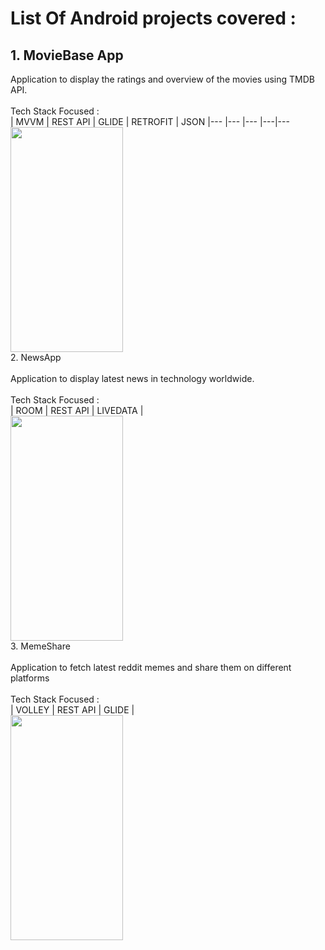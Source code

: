 # List Of Android projects covered :
## 1. MovieBase App
Application to display the ratings and overview of the movies using TMDB API. 
</br>
</br>
Tech Stack Focused :
</br>
| MVVM | REST API | GLIDE | RETROFIT | JSON 
|--- |--- |--- |---|---
<img src="https://user-images.githubusercontent.com/62033523/111654440-c6327200-882e-11eb-841a-6b563f4e972c.jpg" width = "180" height = "360">
</br>
2. NewsApp
</br>
</br>
Application to display latest news in technology worldwide.
</br>
</br>
Tech Stack Focused :
<br>
| ROOM | REST API | LIVEDATA |
<br>
<img src = "https://user-images.githubusercontent.com/62033523/111666772-0ba86c80-883a-11eb-9c95-d4a8023ccb98.jpg" width = "180" height = "360">
</br>
3. MemeShare
</br>
</br>
Application to fetch latest reddit memes and share them on different platforms 
</br>
</br>
Tech Stack Focused :
<br>
| VOLLEY | REST API | GLIDE |
<br>
<img src = "https://user-images.githubusercontent.com/62033523/111669611-fbde5780-883c-11eb-9ed3-6f3eede2f00a.jpg" width = "180" height = "360">
